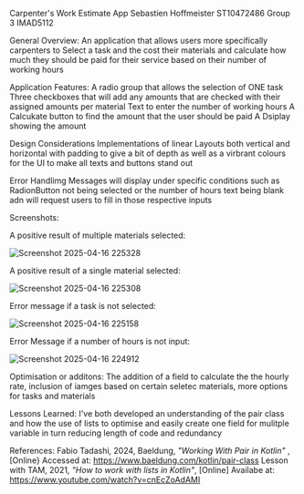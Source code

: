 Carpenter's Work Estimate App
Sebastien Hoffmeister 
ST10472486
Group 3
IMAD5112

General Overview:
An application that allows users more specifically carpenters to Select a task and the cost their materials and calculate how much they should be paid for their service based on
their number of working hours

Application Features:
A radio group that allows the selection of ONE task
Three checkboxes that will add any amounts that are checked with their assigned amounts per material
Text to enter the number of working hours
A Calcukate button to find the amount that the user should be paid
A Dsiplay showing the amount

Design Considerations
Implementations of linear Layouts both vertical and horizontal with padding to give a bit of depth as well as a virbrant colours for the UI to make all texts and buttons stand out

Error Handlimg
Messages will display under specific conditions such as RadionButton not being selected or the number of hours text being blank adn will request users to fill in those respective
inputs 

Screenshots:

A positive result of multiple materials selected:

![Screenshot 2025-04-16 225328](https://github.com/user-attachments/assets/93cd7dba-67d6-4e48-89b0-685442983cb1)

A positive result of a single material selected:

![Screenshot 2025-04-16 225308](https://github.com/user-attachments/assets/79020f69-d8d9-46b7-b89d-05c9fc34d93d)

Error message if a task is not selected:

![Screenshot 2025-04-16 225158](https://github.com/user-attachments/assets/5c74a8dc-4532-47da-9c48-1d4a1fbba71a)

Error Message if a number of hours is not input:

![Screenshot 2025-04-16 224912](https://github.com/user-attachments/assets/9797ec39-d809-4505-9066-154ff70694ff)

Optimisation or additons:
The addition of a field to calculate the the hourly rate, inclusion of iamges based on certain seletec materials, more options for tasks and materials

Lessons Learned: 
I've both developed an understanding of the pair class and how the use of lists to optimise and easily create one field for mulitple variable in turn reducing length of code
and redundancy

References:
Fabio Tadashi, 2024, Baeldung, *"Working With Pair in Kotlin"* , [Online} Accessed at: https://www.baeldung.com/kotlin/pair-class
Lesson with TAM, 2021, *"How to work with lists in Kotlin"*, [Online] Availabe at: https://www.youtube.com/watch?v=cnEcZoAdAMI









